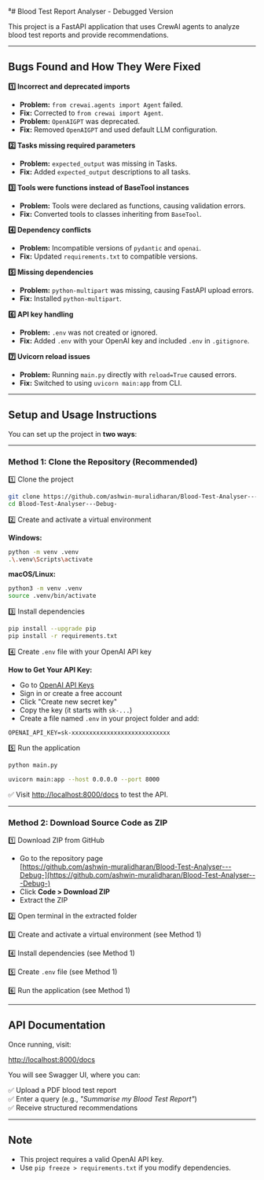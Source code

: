 ⁸# Blood Test Report Analyser - Debugged Version

This project is a FastAPI application that uses CrewAI agents to analyze blood test reports and provide recommendations.

---

## Bugs Found and How They Were Fixed

**1️⃣ Incorrect and deprecated imports**

- **Problem:** `from crewai.agents import Agent` failed.
- **Fix:** Corrected to `from crewai import Agent`.
- **Problem:** `OpenAIGPT` was deprecated.
- **Fix:** Removed `OpenAIGPT` and used default LLM configuration.

**2️⃣ Tasks missing required parameters**

- **Problem:** `expected_output` was missing in Tasks.
- **Fix:** Added `expected_output` descriptions to all tasks.

**3️⃣ Tools were functions instead of BaseTool instances**

- **Problem:** Tools were declared as functions, causing validation errors.
- **Fix:** Converted tools to classes inheriting from `BaseTool`.

**4️⃣ Dependency conflicts**

- **Problem:** Incompatible versions of `pydantic` and `openai`.
- **Fix:** Updated `requirements.txt` to compatible versions.

**5️⃣ Missing dependencies**

- **Problem:** `python-multipart` was missing, causing FastAPI upload errors.
- **Fix:** Installed `python-multipart`.

**6️⃣ API key handling**

- **Problem:** `.env` was not created or ignored.
- **Fix:** Added `.env` with your OpenAI key and included `.env` in `.gitignore`.

**7️⃣ Uvicorn reload issues**

- **Problem:** Running `main.py` directly with `reload=True` caused errors.
- **Fix:** Switched to using `uvicorn main:app` from CLI.

---

## Setup and Usage Instructions

You can set up the project in **two ways**:

---

### Method 1: Clone the Repository (Recommended)

1️⃣ Clone the project

```bash
git clone https://github.com/ashwin-muralidharan/Blood-Test-Analyser---Debug-.git
cd Blood-Test-Analyser---Debug-
```

2️⃣ Create and activate a virtual environment

**Windows:**

```bash
python -m venv .venv
.\.venv\Scripts\activate
```

**macOS/Linux:**

```bash
python3 -m venv .venv
source .venv/bin/activate
```

3️⃣ Install dependencies

```bash
pip install --upgrade pip
pip install -r requirements.txt
```

4️⃣ Create `.env` file with your OpenAI API key

**How to Get Your API Key:**

- Go to [OpenAI API Keys](https://platform.openai.com/account/api-keys)
- Sign in or create a free account
- Click "Create new secret key"
- Copy the key (it starts with `sk-...`)
- Create a file named `.env` in your project folder and add:

```
OPENAI_API_KEY=sk-xxxxxxxxxxxxxxxxxxxxxxxxxxxx
```

5️⃣ Run the application

```bash
python main.py

uvicorn main:app --host 0.0.0.0 --port 8000
```

✅ Visit [http://localhost:8000/docs](http://localhost:8000/docs) to test the API.

---

### Method 2: Download Source Code as ZIP

1️⃣ Download ZIP from GitHub

- Go to the repository page  
  [https://github.com/ashwin-muralidharan/Blood-Test-Analyser---Debug-](https://github.com/ashwin-muralidharan/Blood-Test-Analyser---Debug-)
- Click **Code > Download ZIP**
- Extract the ZIP

2️⃣ Open terminal in the extracted folder

3️⃣ Create and activate a virtual environment (see Method 1)

4️⃣ Install dependencies (see Method 1)

5️⃣ Create `.env` file (see Method 1)

6️⃣ Run the application (see Method 1)

---

## API Documentation

Once running, visit:

[http://localhost:8000/docs](http://localhost:8000/docs)

You will see Swagger UI, where you can:

✅ Upload a PDF blood test report  
✅ Enter a query (e.g., _"Summarise my Blood Test Report"_)  
✅ Receive structured recommendations

---

## Note

- This project requires a valid OpenAI API key.
- Use `pip freeze > requirements.txt` if you modify dependencies.
